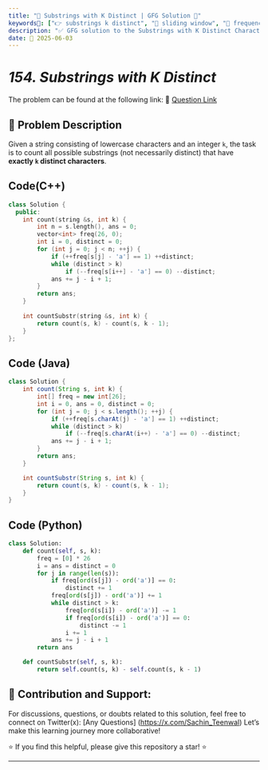```yaml
---
title: "🔡 Substrings with K Distinct | GFG Solution 🎯"
keywords📌: ["👉 substrings k distinct", "🤝 sliding window", "🔢 frequency count", "🧪 hashmap technique", "📈 string pattern", "📘 GFG", "🏁 competitive programming", "💪 string problems", "📚 DSA"]
description: "✅ GFG solution to the Substrings with K Distinct Characters problem using sliding window and optimized frequency count. 🚀"
date: 📅 2025-06-03
---
```


# *154. Substrings with K Distinct*

The problem can be found at the following link: 🔗 [Question Link](https://www.geeksforgeeks.org/count-number-of-substrings-with-exactly-k-distinct-characters/)

## **🧩 Problem Description**

Given a string consisting of lowercase characters and an integer `k`, the task is to count all possible substrings (not necessarily distinct) that have **exactly `k` distinct characters**.



## Code(C++)
```cpp
class Solution {
  public:
    int count(string &s, int k) {
        int n = s.length(), ans = 0;
        vector<int> freq(26, 0);
        int i = 0, distinct = 0;
        for (int j = 0; j < n; ++j) {
            if (++freq[s[j] - 'a'] == 1) ++distinct;
            while (distinct > k)
                if (--freq[s[i++] - 'a'] == 0) --distinct;
            ans += j - i + 1;
        }
        return ans;
    }
    
    int countSubstr(string &s, int k) {
        return count(s, k) - count(s, k - 1);
    }
};
```

## Code (Java)

```java
class Solution {
    int count(String s, int k) {
        int[] freq = new int[26];
        int i = 0, ans = 0, distinct = 0;
        for (int j = 0; j < s.length(); ++j) {
            if (++freq[s.charAt(j) - 'a'] == 1) ++distinct;
            while (distinct > k)
                if (--freq[s.charAt(i++) - 'a'] == 0) --distinct;
            ans += j - i + 1;
        }
        return ans;
    }

    int countSubstr(String s, int k) {
        return count(s, k) - count(s, k - 1);
    }
}
```

## Code (Python)

```python
class Solution:
    def count(self, s, k):
        freq = [0] * 26
        i = ans = distinct = 0
        for j in range(len(s)):
            if freq[ord(s[j]) - ord('a')] == 0:
                distinct += 1
            freq[ord(s[j]) - ord('a')] += 1
            while distinct > k:
                freq[ord(s[i]) - ord('a')] -= 1
                if freq[ord(s[i]) - ord('a')] == 0:
                    distinct -= 1
                i += 1
            ans += j - i + 1
        return ans

    def countSubstr(self, s, k):
        return self.count(s, k) - self.count(s, k - 1)
```



## 🎯 **Contribution and Support:**

For discussions, questions, or doubts related to this solution, feel free to connect on Twitter(x): [Any Questions] (https://x.com/Sachin_Teenwal) Let’s make this learning journey more collaborative!

⭐ If you find this helpful, please give this repository a star! ⭐

---
